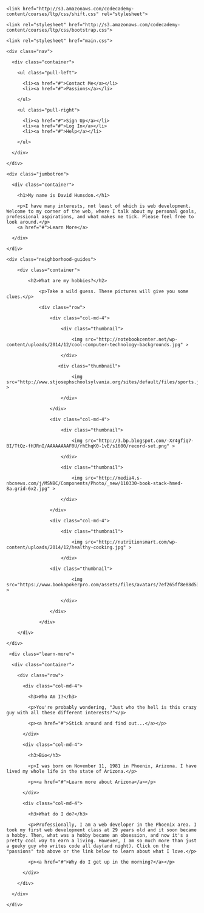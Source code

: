 <!DOCTYPE html>

<html>

  <head>
    
    <link href="http://s3.amazonaws.com/codecademy-content/courses/ltp/css/shift.css" rel="stylesheet">
    
    <link rel="stylesheet" href="http://s3.amazonaws.com/codecademy-content/courses/ltp/css/bootstrap.css">
   
    <link rel="stylesheet" href="main.css">
    
  </head>

  <body>
    
    <div class="nav">
      
      <div class="container">
        
        <ul class="pull-left">
         
          <li><a href="#">Contact Me</a></li>
          <li><a href="#">Passions</a></li>
          
        </ul>
       
        <ul class="pull-right">
          
          <li><a href="#">Sign Up</a></li>
          <li><a href="#">Log In</a></li>
          <li><a href="#">Help</a></li>
          
        </ul>
        
      </div>
      
    </div>

    <div class="jumbotron">
     
      <div class="container">
       
        <h1>My name is David Hunsdon.</h1>
        
        <p>I have many interests, not least of which is web development. Welcome to my corner of the web, where I talk about my personal goals, professional aspirations, and what makes me tick. Please feel free to look around.</p>
        <a href="#">Learn More</a>
        
      </div>
      
    </div> 
    
    <div class="neighborhood-guides">
    
        <div class="container">
        
            <h2>What are my hobbies?</h2>
            
                <p>Take a wild guess. These pictures will give you some clues.</p>
                
                <div class="row">
                
                    <div class="col-md-4">
                    
                        <div class="thumbnail">
                        
                            <img src="http://notebookcenter.net/wp-content/uploads/2014/12/cool-computer-technology-backgrounds.jpg" >
                            
                        </div>
                        
                       <div class="thumbnail">
                       
                            <img src="http://www.stjosephschoolsylvania.org/sites/default/files/sports.jpg" >
                            
                        </div>  
                        
                    </div>
                    
                    <div class="col-md-4">
                    
                        <div class="thumbnail">
                        
                            <img src="http://3.bp.blogspot.com/-Xr4gfiq7-BI/TtQz-fHJRnI/AAAAAAAAF0U/rhEhqK0-1vE/s1600/record-set.png" >
                            
                        </div>
                        
                        <div class="thumbnail">
                        
                            <img src="http://media4.s-nbcnews.com/j/MSNBC/Components/Photo/_new/110330-book-stack-hmed-8a.grid-6x2.jpg" >
                            
                        </div>
                    
                    </div>
                    
                    <div class="col-md-4">
                    
                        <div class="thumbnail">
                        
                            <img src="http://nutritionsmart.com/wp-content/uploads/2014/12/healthy-cooking.jpg" >
                            
                        </div>
                    
                    <div class="thumbnail">
                        
                            <img src="https://www.bookapokerpro.com/assets/files/avatars/7ef265ff8e88d530549f673c16d65728.jpg" >
                            
                        </div>
                    
                    </div>
                    
                </div>
                
        </div>
        
    </div>    
    
     <div class="learn-more">
     
	  <div class="container">
	  
		<div class="row">
		
	      <div class="col-md-4">
	      
			<h3>Who Am I?</h3>
			
			<p>You're probably wondering, "Just who the hell is this crazy guy with all these different interests?"</p>
			
			<p><a href="#">Stick around and find out...</a></p>
			
	      </div>
	      
		  <div class="col-md-4">
		  
			<h3>Bio</h3>
			
			<p>I was born on November 11, 1981 in Phoenix, Arizona. I have lived my whole life in the state of Arizona.</p>
			
			<p><a href="#">Learn more about Arizona</a></p>
			
		  </div>
		  
		  <div class="col-md-4">
		  
			<h3>What do I do?</h3>
			
			<p>Professionally, I am a web developer in the Phoenix area. I took my first web development class at 29 years old and it soon became a hobby. Then, what was a hobby became an obsession, and now it's a pretty cool way to earn a living. However, I am so much more than just a geeky guy who writes code all day(and night). Click on the "passions" tab above or the link below to learn about what I love.</p>
			
			<p><a href="#">Why do I get up in the morning?</a></p>
			
		  </div>
		  
	    </div>
	    
	  </div>
	  
	</div>
	
  </body>
  
</html>
